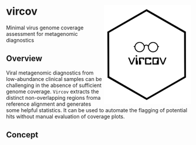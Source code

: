 # vircov <a href='https://github.com/esteinig'><img src='docs/vircov.png' align="right" height="270"/></a>

Minimal virus genome coverage assessment for metagenomic diagnostics

## Overview

Viral metagenomic diagnostics from low-abundance clinical samples can be challenging in the absence of sufficient genome coverage. `Vircov` extracts the distinct non-overlapping regions froma reference alignment and generates some helpful statistics. It can be used to automate the flagging of potential hits without manual evaluation of coverage plots.

## Concept







